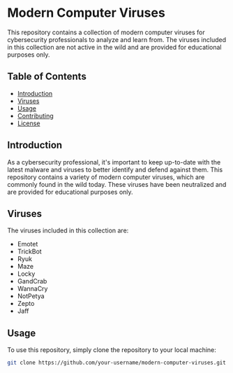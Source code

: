 # Modern Computer Viruses

This repository contains a collection of modern computer viruses for cybersecurity professionals to analyze and learn from. The viruses included in this collection are not active in the wild and are provided for educational purposes only.

## Table of Contents

- [Introduction](#introduction)
- [Viruses](#viruses)
- [Usage](#usage)
- [Contributing](#contributing)
- [License](#license)

## Introduction

As a cybersecurity professional, it's important to keep up-to-date with the latest malware and viruses to better identify and defend against them. 
This repository contains a variety of modern computer viruses, which are commonly found in the wild today. These viruses have been neutralized and 
are provided for educational purposes only.

## Viruses

The viruses included in this collection are:

- Emotet
- TrickBot
- Ryuk
- Maze
- Locky
- GandCrab
- WannaCry
- NotPetya
- Zepto
- Jaff

## Usage

To use this repository, simply clone the repository to your local machine:

```bash
git clone https://github.com/your-username/modern-computer-viruses.git
